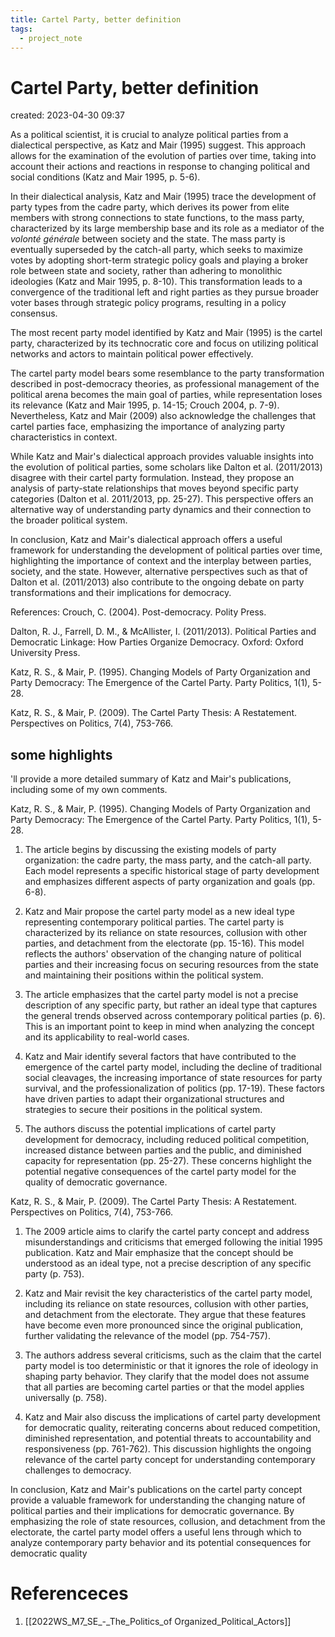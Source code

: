 ```yaml
---
title: Cartel Party, better definition
tags:
  - project_note
---
```


# Cartel Party, better definition
created: 2023-04-30 09:37

As a political scientist, it is crucial to analyze political parties from a dialectical perspective, as Katz and Mair (1995) suggest. This approach allows for the examination of the evolution of parties over time, taking into account their actions and reactions in response to changing political and social conditions (Katz and Mair 1995, p. 5-6).

In their dialectical analysis, Katz and Mair (1995) trace the development of party types from the cadre party, which derives its power from elite members with strong connections to state functions, to the mass party, characterized by its large membership base and its role as a mediator of the _volonté générale_ between society and the state. The mass party is eventually superseded by the catch-all party, which seeks to maximize votes by adopting short-term strategic policy goals and playing a broker role between state and society, rather than adhering to monolithic ideologies (Katz and Mair 1995, p. 8-10). This transformation leads to a convergence of the traditional left and right parties as they pursue broader voter bases through strategic policy programs, resulting in a policy consensus.

The most recent party model identified by Katz and Mair (1995) is the cartel party, characterized by its technocratic core and focus on utilizing political networks and actors to maintain political power effectively. 

The cartel party model bears some resemblance to the party transformation described in post-democracy theories, as professional management of the political arena becomes the main goal of parties, while representation loses its relevance (Katz and Mair 1995, p. 14-15; Crouch 2004, p. 7-9). Nevertheless, Katz and Mair (2009) also acknowledge the challenges that cartel parties face, emphasizing the importance of analyzing party characteristics in context.

While Katz and Mair's dialectical approach provides valuable insights into the evolution of political parties, some scholars like Dalton et al. (2011/2013) disagree with their cartel party formulation. Instead, they propose an analysis of party-state relationships that moves beyond specific party categories (Dalton et al. 2011/2013, pp. 25-27). This perspective offers an alternative way of understanding party dynamics and their connection to the broader political system.

In conclusion, Katz and Mair's dialectical approach offers a useful framework for understanding the development of political parties over time, highlighting the importance of context and the interplay between parties, society, and the state. However, alternative perspectives such as that of Dalton et al. (2011/2013) also contribute to the ongoing debate on party transformations and their implications for democracy.

References: Crouch, C. (2004). Post-democracy. Polity Press.

Dalton, R. J., Farrell, D. M., & McAllister, I. (2011/2013). Political Parties and Democratic Linkage: How Parties Organize Democracy. Oxford: Oxford University Press.

Katz, R. S., & Mair, P. (1995). Changing Models of Party Organization and Party Democracy: The Emergence of the Cartel Party. Party Politics, 1(1), 5-28.

Katz, R. S., & Mair, P. (2009). The Cartel Party Thesis: A Restatement. Perspectives on Politics, 7(4), 753-766.

## some highlights

'll provide a more detailed summary of Katz and Mair's publications, including some of my own comments.

Katz, R. S., & Mair, P. (1995). Changing Models of Party Organization and Party Democracy: The Emergence of the Cartel Party. Party Politics, 1(1), 5-28.

1.  The article begins by discussing the existing models of party organization: the cadre party, the mass party, and the catch-all party. Each model represents a specific historical stage of party development and emphasizes different aspects of party organization and goals (pp. 6-8).
    
2.  Katz and Mair propose the cartel party model as a new ideal type representing contemporary political parties. The cartel party is characterized by its reliance on state resources, collusion with other parties, and detachment from the electorate (pp. 15-16). This model reflects the authors' observation of the changing nature of political parties and their increasing focus on securing resources from the state and maintaining their positions within the political system.
    
3.  The article emphasizes that the cartel party model is not a precise description of any specific party, but rather an ideal type that captures the general trends observed across contemporary political parties (p. 6). This is an important point to keep in mind when analyzing the concept and its applicability to real-world cases.
    
4.  Katz and Mair identify several factors that have contributed to the emergence of the cartel party model, including the decline of traditional social cleavages, the increasing importance of state resources for party survival, and the professionalization of politics (pp. 17-19). These factors have driven parties to adapt their organizational structures and strategies to secure their positions in the political system.
    
5.  The authors discuss the potential implications of cartel party development for democracy, including reduced political competition, increased distance between parties and the public, and diminished capacity for representation (pp. 25-27). These concerns highlight the potential negative consequences of the cartel party model for the quality of democratic governance.

Katz, R. S., & Mair, P. (2009). The Cartel Party Thesis: A Restatement. Perspectives on Politics, 7(4), 753-766.

1.  The 2009 article aims to clarify the cartel party concept and address misunderstandings and criticisms that emerged following the initial 1995 publication. Katz and Mair emphasize that the concept should be understood as an ideal type, not a precise description of any specific party (p. 753).
    
2.  Katz and Mair revisit the key characteristics of the cartel party model, including its reliance on state resources, collusion with other parties, and detachment from the electorate. They argue that these features have become even more pronounced since the original publication, further validating the relevance of the model (pp. 754-757).
    
3.  The authors address several criticisms, such as the claim that the cartel party model is too deterministic or that it ignores the role of ideology in shaping party behavior. They clarify that the model does not assume that all parties are becoming cartel parties or that the model applies universally (p. 758).
    
4.  Katz and Mair also discuss the implications of cartel party development for democratic quality, reiterating concerns about reduced competition, diminished representation, and potential threats to accountability and responsiveness (pp. 761-762). This discussion highlights the ongoing relevance of the cartel party concept for understanding contemporary challenges to democracy.

In conclusion, Katz and Mair's publications on the cartel party concept provide a valuable framework for understanding the changing nature of political parties and their implications for democratic governance. By emphasizing the role of state resources, collusion, and detachment from the electorate, the cartel party model offers a useful lens through which to analyze contemporary party behavior and its potential consequences for democratic quality
# Referenceces
1. [[2022WS_M7_SE_-_The_Politics_of Organized_Political_Actors]]
